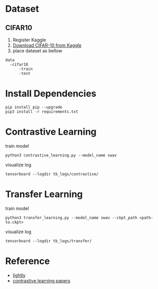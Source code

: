 # Dataset
## CIFAR10
1. Register Kaggle
2. [Download CIFAR-10 from Kaggle](https://www.kaggle.com/datasets/swaroopkml/cifar10-pngs-in-folders)
3. place dataset as bellow
```
data
  -cifar10
      -train
      -test
```

# Install Dependencies

```
pip install pip --upgrade
pip3 install -r requirements.txt
```

# Contrastive Learning
train model
```
python3 contrastive_learning.py --model_name swav
```
visualize log
```
tensorboard --logdir tb_logs/contrastive/
```


# Transfer Learning
train model
```
python3 transfer_learning.py --model_name swav --ckpt_path <path-to.ckpt>
```
visualize log
```
tensorboard --logdir tb_logs/transfer/
```

# Reference
- [lightly](https://github.com/lightly-ai/lightly/tree/master)
- [contrastive learning papers](https://medium.com/@shunsukeyokokawa/self-supervised-learning-summary-2a0adf37954a)